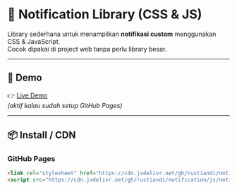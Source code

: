 # 🔔 Notification Library (CSS & JS)

Library sederhana untuk menampilkan **notifikasi custom** menggunakan CSS & JavaScript.  
Cocok dipakai di project web tanpa perlu library besar.

---

## 🚀 Demo
👉 [Live Demo](https://username.github.io/notification-library/demo.html)  
*(aktif kalau sudah setup GitHub Pages)*

---

## 📦 Install / CDN

### GitHub Pages
```html
<link rel="stylesheet" href="https://cdn.jsdelivr.net/gh/rustiandi/notification/css/notification.css"> <br>
<script src="https://cdn.jsdelivr.net/gh/rustiandi/notification/js/notification.js"></script>



